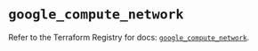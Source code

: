 # `google_compute_network`

Refer to the Terraform Registry for docs: [`google_compute_network`](https://registry.terraform.io/providers/hashicorp/google/6.36.1/docs/resources/compute_network).
